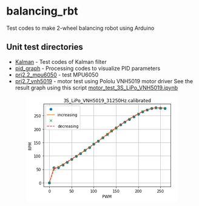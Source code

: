 # balancing_rbt

Test codes to make 2-wheel balancing robot using Arduino

## Unit test directories

* [Kalman](Kalman) - Test codes of Kalman filter
* [pid_graph](pid_graph) - Processing codes to visualize PID parameters
* [prj2.2_mpu6050](prj2.2_mpu6050) - test MPU6050
* [prj2.7_vnh5019](prj2.7_vnh5019) - motor test using Pololu VNH5019 motor driver 
See the result graph using this script [motor_test_3S_LiPo_VNH5019.ipynb](prj2.7_vnh5019/data/motor_test_3S_LiPo_VNH5019.ipynb)

<p align="center">
  <img src="prj2.7_vnh5019/data/3S_LiPo_VNH5019_31250Hz_calibrated.png" width=402 height=276>
</p>

